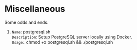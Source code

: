 # Miscellaneous
Some odds and ends.  

1. `Name`: postgresql.sh  
`Description`: Setup PostgreSQL server locally using Docker.  
`Usage:` chmod +x postgresql.sh && ./postgresql.sh